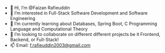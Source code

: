 - 👋 Hi, I’m @Faizan Rafieuddin
- 👀 I’m interested in Full-Stack Software Development and Software Engineering
- 🌱 I’m currently learning about Databases, Spring Boot, C Programming Language and Computational Theory
- 💞️ I’m looking to collaborate on different different projects be it Frontend, Backend, or Full-Stack!
- 📫 Email: f.rafieuddin2003@gmail.com

<!---
Leonhux1/Leonhux1 is a ✨ special ✨ repository because its `README.md` (this file) appears on your GitHub profile.
You can click the Preview link to take a look at your changes.
--->
